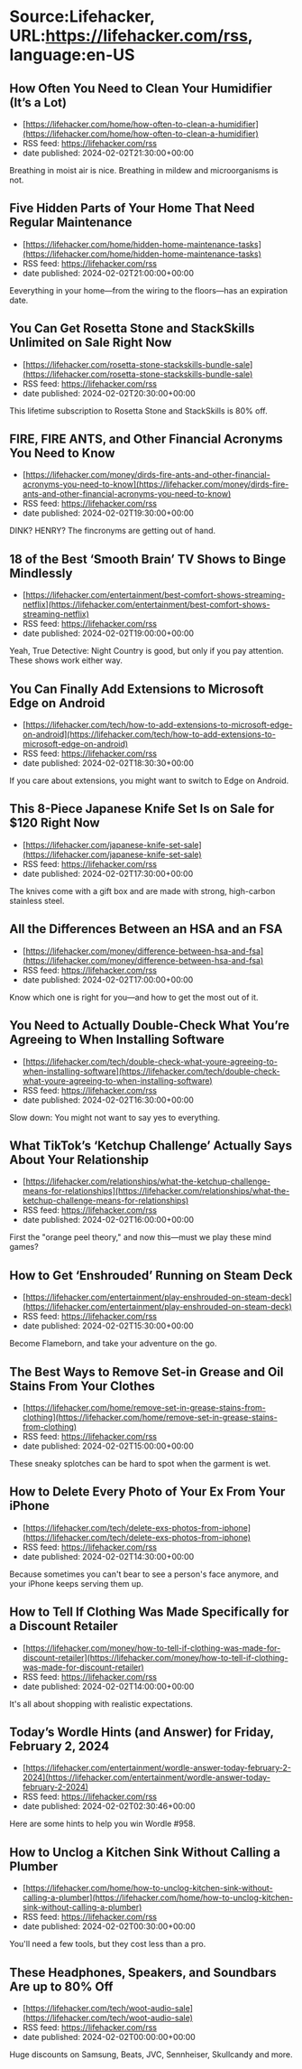 # Source:Lifehacker, URL:https://lifehacker.com/rss, language:en-US

## How Often You Need to Clean Your Humidifier (It’s a Lot)
 - [https://lifehacker.com/home/how-often-to-clean-a-humidifier](https://lifehacker.com/home/how-often-to-clean-a-humidifier)
 - RSS feed: https://lifehacker.com/rss
 - date published: 2024-02-02T21:30:00+00:00

Breathing in moist air is nice. Breathing in mildew and microorganisms is not.

## Five Hidden Parts of Your Home That Need Regular Maintenance
 - [https://lifehacker.com/home/hidden-home-maintenance-tasks](https://lifehacker.com/home/hidden-home-maintenance-tasks)
 - RSS feed: https://lifehacker.com/rss
 - date published: 2024-02-02T21:00:00+00:00

Eeverything in your home—from the wiring to the floors—has an expiration date.

## You Can Get Rosetta Stone and StackSkills Unlimited on Sale Right Now
 - [https://lifehacker.com/rosetta-stone-stackskills-bundle-sale](https://lifehacker.com/rosetta-stone-stackskills-bundle-sale)
 - RSS feed: https://lifehacker.com/rss
 - date published: 2024-02-02T20:30:00+00:00

This lifetime subscription to Rosetta Stone and StackSkills is 80% off.

## FIRE, FIRE ANTS, and Other Financial Acronyms You Need to Know
 - [https://lifehacker.com/money/dirds-fire-ants-and-other-financial-acronyms-you-need-to-know](https://lifehacker.com/money/dirds-fire-ants-and-other-financial-acronyms-you-need-to-know)
 - RSS feed: https://lifehacker.com/rss
 - date published: 2024-02-02T19:30:00+00:00

DINK? HENRY? The fincronyms are getting out of hand.

## 18 of the Best ‘Smooth Brain’ TV Shows to Binge Mindlessly
 - [https://lifehacker.com/entertainment/best-comfort-shows-streaming-netflix](https://lifehacker.com/entertainment/best-comfort-shows-streaming-netflix)
 - RSS feed: https://lifehacker.com/rss
 - date published: 2024-02-02T19:00:00+00:00

Yeah, True Detective: Night Country is good, but only if you pay attention. These shows work either way.

## You Can Finally Add Extensions to Microsoft Edge on Android
 - [https://lifehacker.com/tech/how-to-add-extensions-to-microsoft-edge-on-android](https://lifehacker.com/tech/how-to-add-extensions-to-microsoft-edge-on-android)
 - RSS feed: https://lifehacker.com/rss
 - date published: 2024-02-02T18:30:30+00:00

If you care about extensions, you might want to switch to Edge on Android.

## This 8-Piece Japanese Knife Set Is on Sale for $120 Right Now
 - [https://lifehacker.com/japanese-knife-set-sale](https://lifehacker.com/japanese-knife-set-sale)
 - RSS feed: https://lifehacker.com/rss
 - date published: 2024-02-02T17:30:00+00:00

The knives come with a gift box and are made with strong, high-carbon stainless steel.

## All the Differences Between an HSA and an FSA
 - [https://lifehacker.com/money/difference-between-hsa-and-fsa](https://lifehacker.com/money/difference-between-hsa-and-fsa)
 - RSS feed: https://lifehacker.com/rss
 - date published: 2024-02-02T17:00:00+00:00

Know which one is right for you—and how to get the most out of it.

## You Need to Actually Double-Check What You’re Agreeing to When Installing Software
 - [https://lifehacker.com/tech/double-check-what-youre-agreeing-to-when-installing-software](https://lifehacker.com/tech/double-check-what-youre-agreeing-to-when-installing-software)
 - RSS feed: https://lifehacker.com/rss
 - date published: 2024-02-02T16:30:00+00:00

Slow down: You might not want to say yes to everything.

## What TikTok’s ‘Ketchup Challenge’ Actually Says About Your Relationship
 - [https://lifehacker.com/relationships/what-the-ketchup-challenge-means-for-relationships](https://lifehacker.com/relationships/what-the-ketchup-challenge-means-for-relationships)
 - RSS feed: https://lifehacker.com/rss
 - date published: 2024-02-02T16:00:00+00:00

First the "orange peel theory," and now this—must we play these mind games?

## How to Get ‘Enshrouded’ Running on Steam Deck
 - [https://lifehacker.com/entertainment/play-enshrouded-on-steam-deck](https://lifehacker.com/entertainment/play-enshrouded-on-steam-deck)
 - RSS feed: https://lifehacker.com/rss
 - date published: 2024-02-02T15:30:00+00:00

Become Flameborn, and take your adventure on the go.

## The Best Ways to Remove Set-in Grease and Oil Stains From Your Clothes
 - [https://lifehacker.com/home/remove-set-in-grease-stains-from-clothing](https://lifehacker.com/home/remove-set-in-grease-stains-from-clothing)
 - RSS feed: https://lifehacker.com/rss
 - date published: 2024-02-02T15:00:00+00:00

These sneaky splotches can be hard to spot when the garment is wet.

## How to Delete Every Photo of Your Ex From Your iPhone
 - [https://lifehacker.com/tech/delete-exs-photos-from-iphone](https://lifehacker.com/tech/delete-exs-photos-from-iphone)
 - RSS feed: https://lifehacker.com/rss
 - date published: 2024-02-02T14:30:00+00:00

Because sometimes you can't bear to see a person's face anymore, and your iPhone keeps serving them up.

## How to Tell If Clothing Was Made Specifically for a Discount Retailer
 - [https://lifehacker.com/money/how-to-tell-if-clothing-was-made-for-discount-retailer](https://lifehacker.com/money/how-to-tell-if-clothing-was-made-for-discount-retailer)
 - RSS feed: https://lifehacker.com/rss
 - date published: 2024-02-02T14:00:00+00:00

It's all about shopping with realistic expectations.

## Today’s Wordle Hints (and Answer) for Friday, February 2, 2024
 - [https://lifehacker.com/entertainment/wordle-answer-today-february-2-2024](https://lifehacker.com/entertainment/wordle-answer-today-february-2-2024)
 - RSS feed: https://lifehacker.com/rss
 - date published: 2024-02-02T02:30:46+00:00

Here are some hints to help you win Wordle #958.

## How to Unclog a Kitchen Sink Without Calling a Plumber
 - [https://lifehacker.com/home/how-to-unclog-kitchen-sink-without-calling-a-plumber](https://lifehacker.com/home/how-to-unclog-kitchen-sink-without-calling-a-plumber)
 - RSS feed: https://lifehacker.com/rss
 - date published: 2024-02-02T00:30:00+00:00

You'll need a few tools, but they cost less than a pro.

## These Headphones, Speakers, and Soundbars Are up to 80% Off
 - [https://lifehacker.com/tech/woot-audio-sale](https://lifehacker.com/tech/woot-audio-sale)
 - RSS feed: https://lifehacker.com/rss
 - date published: 2024-02-02T00:00:00+00:00

Huge discounts on Samsung, Beats, JVC, Sennheiser, Skullcandy and more.

